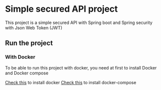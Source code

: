 # Simple secured API project

This project is a simple secured API with Spring boot and Spring security with Json Web Token (JWT)

## Run the project

### With Docker

To be able to run this project with docker, you need at first to install Docker and Docker compose

[Check this](https://docs.docker.com/engine/installation/linux/ubuntu/) to install docker
[Check this](https://docs.docker.com/compose/install/) to install docker-compose

